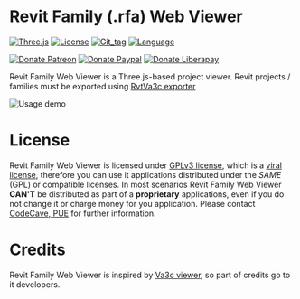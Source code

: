 Revit Family (.rfa) Web Viewer
=====================

[![Three.js](https://img.shields.io/badge/three.js-Revit-5D8CAE.svg)](https://threejs.org/)
[![License](https://img.shields.io/github/license/OpenHoReCa/revit-web-viewer.svg)](https://www.gnu.org/licenses/gpl-3.0.en.html)
[![Git_tag](https://img.shields.io/github/tag/OpenHoReCa/revit-web-viewer.svg?colorB=8e8c5a)](https://github.com/OpenHoReCa/revit-web-viewer/tags)
[![Language](https://img.shields.io/github/languages/top/OpenHoReCa/revit-web-viewer.svg?colorB=0f6f6f&maxAge=3600)](https://github.com/OpenHoReCa/revit-web-viewer/search?l=typescript)

[![Donate Patreon](https://img.shields.io/badge/donate-Patreon-f96854.svg)](https://www.patreon.com/salaros/)
[![Donate Paypal](https://img.shields.io/badge/donate-PayPal-009cde.svg)](https://paypal.me/salarosIT)
[![Donate Liberapay](https://img.shields.io/badge/donate-Liberapay-ffc600.svg)](https://liberapay.com/salaros/)

Revit Family Web Viewer is a Three.js-based project viewer. Revit projects / families must be exported using [RvtVa3c exporter](https://github.com/va3c/RvtVa3c)

![Usage demo](./assets/unox_demo.gif)

# License
Revit Family Web Viewer is licensed under [GPLv3 license](https://github.com/OpenHoReCa/revit-web-viewer/blob/master/LICENSE), which is a [viral license](https://en.wikipedia.org/wiki/Viral_license), therefore you can use it applications distributed under the *SAME* (GPL) or compatible licenses. In most scenarios Revit Family Web Viewer **CAN'T** be distributed as part of a **proprietary** applications, even if you do not change it or charge money for you application.
Please contact [CodeCave, PUE](https://codecave.pro/contact-us/) for further information.


# Credits

Revit Family Web Viewer is inspired by [Va3c viewer](https://github.com/va3c/viewer), so part of credits go to it developers.
